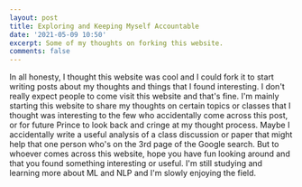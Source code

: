 ```yaml
---
layout: post
title: Exploring and Keeping Myself Accountable
date: '2021-05-09 10:50'
excerpt: Some of my thoughts on forking this website.
comments: false
---
```


In all honesty, I thought this website was cool and I could fork it to start writing posts about my thoughts and things that I found interesting. I don't really expect people to come visit this website and that's fine. I'm mainly starting this website to share my thoughts on certain topics or classes that I thought was interesting to the few who accidentally come across this post, or for future Prince to look back and cringe at my thought process. Maybe I accidentally write a useful analysis of a class discussion or paper that might help that one person who's on the 3rd page of the Google search. But to whoever comes across this website, hope you have fun looking around and that you found something interesting or useful. I'm still studying and learning more about ML and NLP and I'm slowly enjoying the field.
